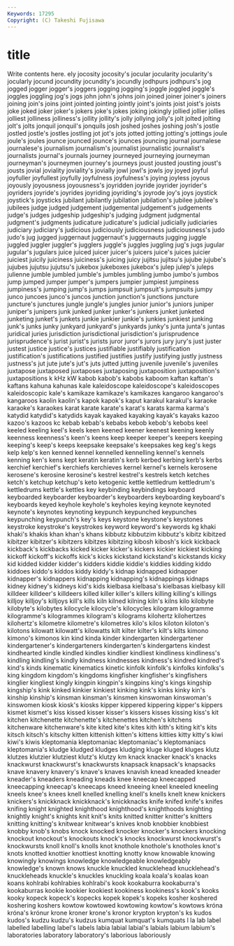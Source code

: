 ```yaml
---
Keywords: 17295 
Copyright: (C) Takeshi Fujisawa
---
```


# title

Write contents here.
ely jocosity jocosity's jocular jocularity jocularity's jocularly jocund jocundity
jocundity's jocundly jodhpurs jodhpurs's jog jogged jogger jogger's joggers jogging
jogging's joggle joggled joggle's joggles joggling jog's jogs john john's
johns join joined joiner joiner's joiners joining join's joins joint
jointed jointing jointly joint's joints joist joist's joists joke joked
joker joker's jokers joke's jokes joking jokingly jollied jollier jollies
jolliest jolliness jolliness's jollity jollity's jolly jollying jolly's jolt jolted
jolting jolt's jolts jonquil jonquil's jonquils josh joshed joshes joshing
josh's jostle jostled jostle's jostles jostling jot jot's jots jotted
jotting jotting's jottings joule joule's joules jounce jounced jounce's jounces
jouncing journal journalese journalese's journalism journalism's journalist journalistic journalist's journalists
journal's journals journey journeyed journeying journeyman journeyman's journeymen journey's journeys
joust jousted jousting joust's jousts jovial joviality joviality's jovially jowl
jowl's jowls joy joyed joyful joyfuller joyfullest joyfully joyfulness joyfulness's
joying joyless joyous joyously joyousness joyousness's joyridden joyride joyrider joyrider's
joyriders joyride's joyrides joyriding joyriding's joyrode joy's joys joystick joystick's
joysticks jubilant jubilantly jubilation jubilation's jubilee jubilee's jubilees judge judged
judgement judgemental judgement's judgements judge's judges judgeship judgeship's judging judgment
judgmental judgment's judgments judicature judicature's judicial judicially judiciaries judiciary judiciary's
judicious judiciously judiciousness judiciousness's judo judo's jug jugged juggernaut juggernaut's
juggernauts jugging juggle juggled juggler juggler's jugglers juggle's juggles juggling
jug's jugs jugular jugular's jugulars juice juiced juicer juicer's juicers
juice's juices juicier juiciest juicily juiciness juiciness's juicing juicy jujitsu
jujitsu's jujube jujube's jujubes jujutsu jujutsu's jukebox jukeboxes jukebox's julep
julep's juleps julienne jumble jumbled jumble's jumbles jumbling jumbo jumbo's
jumbos jump jumped jumper jumper's jumpers jumpier jumpiest jumpiness jumpiness's
jumping jump's jumps jumpsuit jumpsuit's jumpsuits jumpy junco juncoes junco's
juncos junction junction's junctions juncture juncture's junctures jungle jungle's jungles
junior junior's juniors juniper juniper's junipers junk junked junker junker's
junkers junket junketed junketing junket's junkets junkie junkier junkie's junkies
junkiest junking junk's junks junky junkyard junkyard's junkyards junky's junta
junta's juntas juridical juries jurisdiction jurisdictional jurisdiction's jurisprudence jurisprudence's jurist
jurist's jurists juror juror's jurors jury jury's just juster justest
justice justice's justices justifiable justifiably justification justification's justifications justified justifies
justify justifying justly justness justness's jut jute jute's jut's juts
jutted jutting juvenile juvenile's juveniles juxtapose juxtaposed juxtaposes juxtaposing juxtaposition
juxtaposition's juxtapositions k kHz kW kabob kabob's kabobs kaboom kaftan
kaftan's kaftans kahuna kahunas kale kaleidoscope kaleidoscope's kaleidoscopes kaleidoscopic kale's
kamikaze kamikaze's kamikazes kangaroo kangaroo's kangaroos kaolin kaolin's kapok kapok's
kaput karakul karakul's karaoke karaoke's karaokes karat karate karate's karat's
karats karma karma's katydid katydid's katydids kayak kayaked kayaking kayak's
kayaks kazoo kazoo's kazoos kc kebab kebab's kebabs kebob kebob's
kebobs keel keeled keeling keel's keels keen keened keener keenest
keening keenly keenness keenness's keen's keens keep keeper keeper's keepers
keeping keeping's keep's keeps keepsake keepsake's keepsakes keg keg's kegs
kelp kelp's ken kenned kennel kennelled kennelling kennel's kennels kenning
ken's kens kept keratin keratin's kerb kerbed kerbing kerb's kerbs
kerchief kerchief's kerchiefs kerchieves kernel kernel's kernels kerosene kerosene's kerosine
kerosine's kestrel kestrel's kestrels ketch ketches ketch's ketchup ketchup's keto
ketogenic kettle kettledrum kettledrum's kettledrums kettle's kettles key keybinding keybindings
keyboard keyboarded keyboarder keyboarder's keyboarders keyboarding keyboard's keyboards keyed keyhole
keyhole's keyholes keying keynote keynoted keynote's keynotes keynoting keypunch keypunched
keypunches keypunching keypunch's key's keys keystone keystone's keystones keystroke keystroke's
keystrokes keyword keyword's keywords kg khaki khaki's khakis khan khan's
khans kibbutz kibbutzim kibbutz's kibitz kibitzed kibitzer kibitzer's kibitzers kibitzes
kibitzing kibosh kibosh's kick kickback kickback's kickbacks kicked kicker kicker's
kickers kickier kickiest kicking kickoff kickoff's kickoffs kick's kicks kickstand
kickstand's kickstands kicky kid kidded kidder kidder's kidders kiddie kiddie's
kiddies kidding kiddo kiddoes kiddo's kiddos kiddy kiddy's kidnap kidnapped
kidnapper kidnapper's kidnappers kidnapping kidnapping's kidnappings kidnaps kidney kidney's kidneys
kid's kids kielbasa kielbasa's kielbasas kielbasy kill killdeer killdeer's killdeers
killed killer killer's killers killing killing's killings killjoy killjoy's killjoys
kill's kills kiln kilned kilning kiln's kilns kilo kilobyte kilobyte's
kilobytes kilocycle kilocycle's kilocycles kilogram kilogramme kilogramme's kilogrammes kilogram's kilograms
kilohertz kilohertzes kilohertz's kilometre kilometre's kilometres kilo's kilos kiloton kiloton's
kilotons kilowatt kilowatt's kilowatts kilt kilter kilter's kilt's kilts kimono
kimono's kimonos kin kind kinda kinder kindergarten kindergartener kindergartener's kindergarteners
kindergarten's kindergartens kindest kindhearted kindle kindled kindles kindlier kindliest kindliness
kindliness's kindling kindling's kindly kindness kindnesses kindness's kindred kindred's kind's
kinds kinematic kinematics kinetic kinfolk kinfolk's kinfolks kinfolks's king kingdom
kingdom's kingdoms kingfisher kingfisher's kingfishers kinglier kingliest kingly kingpin kingpin's
kingpins king's kings kingship kingship's kink kinked kinkier kinkiest kinking
kink's kinks kinky kin's kinship kinship's kinsman kinsman's kinsmen kinswoman
kinswoman's kinswomen kiosk kiosk's kiosks kipper kippered kippering kipper's kippers
kismet kismet's kiss kissed kisser kisser's kissers kisses kissing kiss's
kit kitchen kitchenette kitchenette's kitchenettes kitchen's kitchens kitchenware kitchenware's kite
kited kite's kites kith kith's kiting kit's kits kitsch kitsch's
kitschy kitten kittenish kitten's kittens kitties kitty kitty's kiwi kiwi's
kiwis kleptomania kleptomaniac kleptomaniac's kleptomaniacs kleptomania's kludge kludged kludges kludging
kluge kluged kluges klutz klutzes klutzier klutziest klutz's klutzy km
knack knacker knack's knacks knackwurst knackwurst's knackwursts knapsack knapsack's knapsacks
knave knavery knavery's knave's knaves knavish knead kneaded kneader kneader's
kneaders kneading kneads knee kneecap kneecapped kneecapping kneecap's kneecaps kneed
kneeing kneel kneeled kneeling kneels knee's knees knell knelled knelling
knell's knells knelt knew knickers knickers's knickknack knickknack's knickknacks knife
knifed knife's knifes knifing knight knighted knighthood knighthood's knighthoods knighting
knightly knight's knights knit knit's knits knitted knitter knitter's knitters
knitting knitting's knitwear knitwear's knives knob knobbier knobbiest knobby knob's
knobs knock knocked knocker knocker's knockers knocking knockout knockout's knockouts
knock's knocks knockwurst knockwurst's knockwursts knoll knoll's knolls knot knothole
knothole's knotholes knot's knots knotted knottier knottiest knotting knotty know
knowable knowing knowingly knowings knowledge knowledgeable knowledgeably knowledge's known knows
knuckle knuckled knucklehead knucklehead's knuckleheads knuckle's knuckles knuckling koala koala's
koalas koan koans kohlrabi kohlrabies kohlrabi's kook kookaburra kookaburra's kookaburras
kookie kookier kookiest kookiness kookiness's kook's kooks kooky kopeck kopeck's
kopecks kopek kopek's kopeks kosher koshered koshering koshers kowtow kowtowed
kowtowing kowtow's kowtows króna króna's krónur krone kroner krone's kronor
krypton krypton's ks kudos kudos's kudzu kudzu's kudzus kumquat kumquat's
kumquats l la lab label labelled labelling label's labels labia
labial labial's labials labium labium's laboratories laboratory laboratory's laborious laboriously
